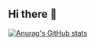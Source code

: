 ## Hi there 👋

[![Anurag's GitHub stats](https://github-readme-stats.vercel.app/api?username=Someth1ngFunny)](https://github.com/anuraghazra/github-readme-stats)

<!--
**Someth1ngFunny/Someth1ngFunny** is a ✨ _special_ ✨ repository because its `README.md` (this file) appears on your GitHub profile.

Here are some ideas to get you started:

- 🔭 I’m currently working on ...
- 🌱 I’m currently learning ...
- 👯 I’m looking to collaborate on ...
- 🤔 I’m looking for help with ...
- 💬 Ask me about ...
- 📫 How to reach me: ...
- 😄 Pronouns: ...
- ⚡ Fun fact: ...
-->

